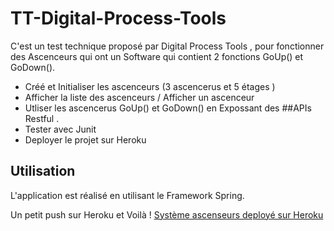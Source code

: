 # TT-Digital-Process-Tools

C'est un test technique proposé par Digital Process Tools , pour fonctionner des Ascenceurs
qui ont un Software qui contient 2 fonctions GoUp() et GoDown().

* Créé et Initialiser les ascenceurs (3 ascencerus et 5 étages )
* Afficher la liste des ascenceurs / Afficher un ascenceur
* Utliser les  ascencerus GoUp() et GoDown() en Expossant des ##APIs Restful .
* Tester avec Junit
* Deployer le projet sur Heroku 




## Utilisation 

L'application est réalisé en utilisant le Framework Spring.

Un petit push sur Heroku et Voilà !
[Système ascenseurs deployé sur Heroku](https://syteme-ascenseur.herokuapp.com/swagger-ui/)
